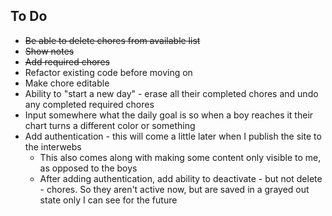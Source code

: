 ## To Do

* ~~Be able to delete chores from available list~~
* ~~Show notes~~
* ~~Add required chores~~
* Refactor existing code before moving on
* Make chore editable 
* Ability to "start a new day" - erase all their completed chores and undo any completed required chores
* Input somewhere what the daily goal is so when a boy reaches it their chart turns a different color or something
* Add authentication - this will come a little later when I publish the site to the interwebs
  * This also comes along with making some content only visible to me, as opposed to the boys
  * After adding authentication, add ability to deactivate - but not delete - chores. So they aren't active now, but are saved in a grayed out state only I can see for the future
